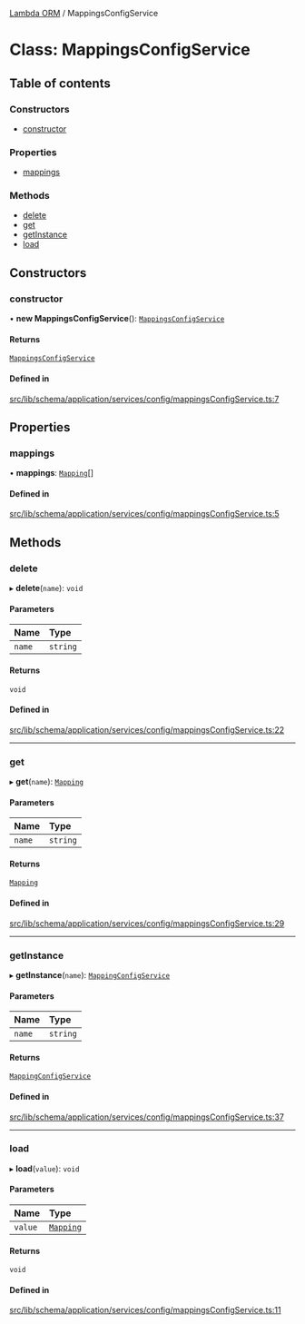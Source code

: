 [Lambda ORM](../README.md) / MappingsConfigService

# Class: MappingsConfigService

## Table of contents

### Constructors

- [constructor](MappingsConfigService.md#constructor)

### Properties

- [mappings](MappingsConfigService.md#mappings)

### Methods

- [delete](MappingsConfigService.md#delete)
- [get](MappingsConfigService.md#get)
- [getInstance](MappingsConfigService.md#getinstance)
- [load](MappingsConfigService.md#load)

## Constructors

### constructor

• **new MappingsConfigService**(): [`MappingsConfigService`](MappingsConfigService.md)

#### Returns

[`MappingsConfigService`](MappingsConfigService.md)

#### Defined in

[src/lib/schema/application/services/config/mappingsConfigService.ts:7](https://github.com/lambda-orm/lambdaorm-base/blob/3797a9fa3ae3c4470a37c190adcdb88d49954313/src/lib/schema/application/services/config/mappingsConfigService.ts#L7)

## Properties

### mappings

• **mappings**: [`Mapping`](../interfaces/Mapping.md)[]

#### Defined in

[src/lib/schema/application/services/config/mappingsConfigService.ts:5](https://github.com/lambda-orm/lambdaorm-base/blob/3797a9fa3ae3c4470a37c190adcdb88d49954313/src/lib/schema/application/services/config/mappingsConfigService.ts#L5)

## Methods

### delete

▸ **delete**(`name`): `void`

#### Parameters

| Name | Type |
| :------ | :------ |
| `name` | `string` |

#### Returns

`void`

#### Defined in

[src/lib/schema/application/services/config/mappingsConfigService.ts:22](https://github.com/lambda-orm/lambdaorm-base/blob/3797a9fa3ae3c4470a37c190adcdb88d49954313/src/lib/schema/application/services/config/mappingsConfigService.ts#L22)

___

### get

▸ **get**(`name`): [`Mapping`](../interfaces/Mapping.md)

#### Parameters

| Name | Type |
| :------ | :------ |
| `name` | `string` |

#### Returns

[`Mapping`](../interfaces/Mapping.md)

#### Defined in

[src/lib/schema/application/services/config/mappingsConfigService.ts:29](https://github.com/lambda-orm/lambdaorm-base/blob/3797a9fa3ae3c4470a37c190adcdb88d49954313/src/lib/schema/application/services/config/mappingsConfigService.ts#L29)

___

### getInstance

▸ **getInstance**(`name`): [`MappingConfigService`](MappingConfigService.md)

#### Parameters

| Name | Type |
| :------ | :------ |
| `name` | `string` |

#### Returns

[`MappingConfigService`](MappingConfigService.md)

#### Defined in

[src/lib/schema/application/services/config/mappingsConfigService.ts:37](https://github.com/lambda-orm/lambdaorm-base/blob/3797a9fa3ae3c4470a37c190adcdb88d49954313/src/lib/schema/application/services/config/mappingsConfigService.ts#L37)

___

### load

▸ **load**(`value`): `void`

#### Parameters

| Name | Type |
| :------ | :------ |
| `value` | [`Mapping`](../interfaces/Mapping.md) |

#### Returns

`void`

#### Defined in

[src/lib/schema/application/services/config/mappingsConfigService.ts:11](https://github.com/lambda-orm/lambdaorm-base/blob/3797a9fa3ae3c4470a37c190adcdb88d49954313/src/lib/schema/application/services/config/mappingsConfigService.ts#L11)
